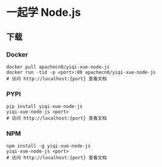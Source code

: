 # 一起学 Node.js

## 下载

### Docker

```
docker pull apachecn0/yiqi-xue-node-js
docker run -tid -p <port>:80 apachecn0/yiqi-xue-node-js
# 访问 http://localhost:{port} 查看文档
```

### PYPI

```
pip install yiqi-xue-node-js
yiqi-xue-node-js <port>
# 访问 http://localhost:{port} 查看文档
```

### NPM

```
npm install -g yiqi-xue-node-js
yiqi-xue-node-js <port>
# 访问 http://localhost:{port} 查看文档
```